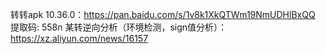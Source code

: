 转转apk 10.36.0：https://pan.baidu.com/s/1v8k1XkQTWm19NmUDHlBxQQ 提取码: 558n 
某转逆向分析（环境检测，sign值分析）：https://xz.aliyun.com/news/16157

